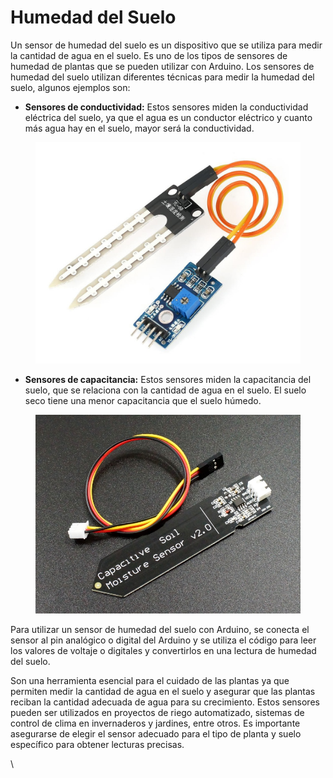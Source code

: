# Humedad del Suelo

Un sensor de humedad del suelo es un dispositivo que se utiliza para medir la cantidad de agua en el suelo. Es uno de los tipos de sensores de humedad de plantas que se pueden utilizar con Arduino. Los sensores de humedad del suelo utilizan diferentes técnicas para medir la humedad del suelo, algunos ejemplos son:

* **Sensores de conductividad:** Estos sensores miden la conductividad eléctrica del suelo, ya que el agua es un conductor eléctrico y cuanto más agua hay en el suelo, mayor será la conductividad.

<figure><img src="../../../.gitbook/assets/image (87).png" alt=""><figcaption></figcaption></figure>

* **Sensores de capacitancia:** Estos sensores miden la capacitancia del suelo, que se relaciona con la cantidad de agua en el suelo. El suelo seco tiene una menor capacitancia que el suelo húmedo.

<figure><img src="../../../.gitbook/assets/image (58).png" alt=""><figcaption></figcaption></figure>

Para utilizar un sensor de humedad del suelo con Arduino, se conecta el sensor al pin analógico o digital del Arduino y se utiliza el código para leer los valores de voltaje o digitales y convertirlos en una lectura de humedad del suelo.

Son una herramienta esencial para el cuidado de las plantas ya que permiten medir la cantidad de agua en el suelo y asegurar que las plantas reciban la cantidad adecuada de agua para su crecimiento. Estos sensores pueden ser utilizados en proyectos de riego automatizado, sistemas de control de clima en invernaderos y jardines, entre otros. Es importante asegurarse de elegir el sensor adecuado para el tipo de planta y suelo específico para obtener lecturas precisas.

\\
